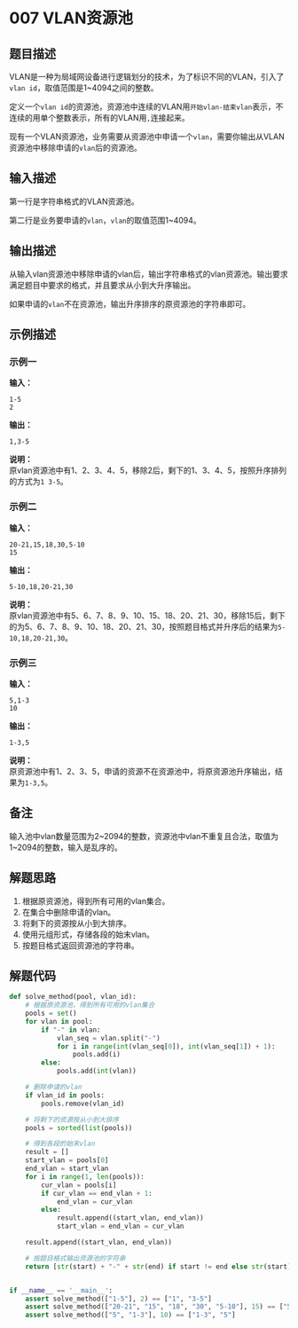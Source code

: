 # 007 VLAN资源池

## 题目描述

VLAN是一种为局域网设备进行逻辑划分的技术，为了标识不同的VLAN，引入了`vlan id`，取值范围是1\~4094之间的整数。

定义一个`vlan id`的资源池，资源池中连续的VLAN用`开始vlan-结束vlan`表示，不连续的用单个整数表示，所有的VLAN用`,`连接起来。

现有一个VLAN资源池，业务需要从资源池中申请一个`vlan`，需要你输出从VLAN资源池中移除申请的`vlan`后的资源池。

## 输入描述

第一行是字符串格式的VLAN资源池。

第二行是业务要申请的`vlan`，`vlan`的取值范围1\~4094。

## 输出描述

从输入vlan资源池中移除申请的vlan后，输出字符串格式的vlan资源池。输出要求满足题目中要求的格式，并且要求从小到大升序输出。

如果申请的`vlan`不在资源池，输出升序排序的原资源池的字符串即可。

## 示例描述

### 示例一

**输入：**
```text
1-5
2
```

**输出：**
```text
1,3-5
```

**说明：**  
原vlan资源池中有1、2、3、4、5，移除2后，剩下的1、3、4、5，按照升序排列的方式为`1 3-5`。

### 示例二

**输入：**

```text
20-21,15,18,30,5-10
15
```

**输出：**

```text
5-10,18,20-21,30
```

**说明：**  
原vlan资源池中有5、6、7、8、9、10、15、18、20、21、30，移除15后，剩下的为5、6、7、8、9、10、18、20、21、30，按照题目格式并升序后的结果为`5-10,18,20-21,30`。

### 示例三

**输入：**

```text
5,1-3
10
```

**输出：**

```text
1-3,5
```

**说明：**  
原资源池中有1、2、3、5，申请的资源不在资源池中，将原资源池升序输出，结果为`1-3,5`。

## 备注
输入池中vlan数量范围为2\~2094的整数，资源池中vlan不重复且合法，取值为1\~2094的整数，输入是乱序的。

## 解题思路

1. 根据原资源池，得到所有可用的vlan集合。
2. 在集合中删除申请的vlan。
3. 将剩下的资源按从小到大排序。
4. 使用元组形式，存储各段的始末vlan。
5. 按题目格式返回资源池的字符串。

## 解题代码

```python
def solve_method(pool, vlan_id):
    # 根据原资源池，得到所有可用的vlan集合
    pools = set()
    for vlan in pool:
        if "-" in vlan:
            vlan_seq = vlan.split("-")
            for i in range(int(vlan_seq[0]), int(vlan_seq[1]) + 1):
                pools.add(i)
        else:
            pools.add(int(vlan))

    # 删除申请的vlan
    if vlan_id in pools:
        pools.remove(vlan_id)

    # 将剩下的资源按从小到大排序
    pools = sorted(list(pools))

    # 得到各段的始末vlan
    result = []
    start_vlan = pools[0]
    end_vlan = start_vlan
    for i in range(1, len(pools)):
        cur_vlan = pools[i]
        if cur_vlan == end_vlan + 1:
            end_vlan = cur_vlan
        else:
            result.append((start_vlan, end_vlan))
            start_vlan = end_vlan = cur_vlan

    result.append((start_vlan, end_vlan))

    # 按题目格式输出资源池的字符串
    return [str(start) + "-" + str(end) if start != end else str(start) for start, end in result]


if __name__ == '__main__':
    assert solve_method(["1-5"], 2) == ["1", "3-5"]
    assert solve_method(["20-21", "15", "18", "30", "5-10"], 15) == ["5-10", "18", "20-21", "30"]
    assert solve_method(["5", "1-3"], 10) == ["1-3", "5"]
```

